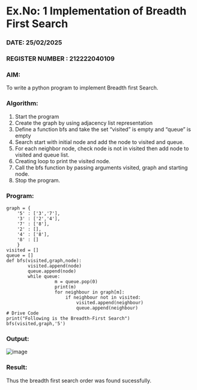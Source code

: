 # Ex.No: 1  Implementation of Breadth First Search 
### DATE:  25/02/2025                                                                          
### REGISTER NUMBER : 212222040109
### AIM: 
To write a python program to implement Breadth first Search. 
### Algorithm:
1. Start the program
2. Create the graph by using adjacency list representation
3. Define a function bfs and take the set “visited” is empty and “queue” is empty
4. Search start with initial node and add the node to visited and queue.
5. For each neighbor node, check node is not in visited then add node to visited and queue list.
6.  Creating loop to print the visited node.
7.   Call the bfs function by passing arguments visited, graph and starting node.
8.   Stop the program.
### Program:

```
graph = {
    '5' : ['3','7'],
    '3' : ['2','4'],
    '7' : ['8'],
    '2' : [],
    '4' : ['8'],
    '8' : []
    }
visited = []
queue = []
def bfs(visited,graph,node):
        visited.append(node)
        queue.append(node)
        while queue:
                  m = queue.pop(0)
                  print(m)
                  for neighbour in graph[m]:
                      if neighbour not in visited:
                          visited.append(neighbour)
                          queue.append(neighbour)
# Drive Code
print("Following is the Breadth-First Search")
bfs(visited,graph,'5')

```









### Output:
![image](https://github.com/user-attachments/assets/ef2d57db-6d58-4fe9-a545-654e4e00c681)



### Result:
Thus the breadth first search order was found sucessfully.
